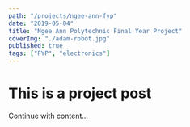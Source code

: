 ```yaml
---
path: "/projects/ngee-ann-fyp"
date: "2019-05-04"
title: "Ngee Ann Polytechnic Final Year Project"
coverImg: "./adam-robot.jpg"
published: true
tags: ["FYP", "electronics"]
---
```


# This is a project post

Continue with content...
